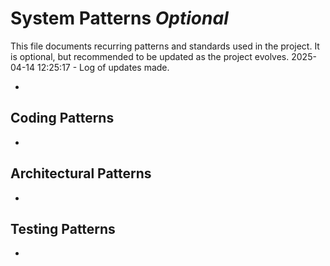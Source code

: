 # System Patterns *Optional*

This file documents recurring patterns and standards used in the project.
It is optional, but recommended to be updated as the project evolves.
2025-04-14 12:25:17 - Log of updates made.

*

## Coding Patterns

*   

## Architectural Patterns

*   

## Testing Patterns

*